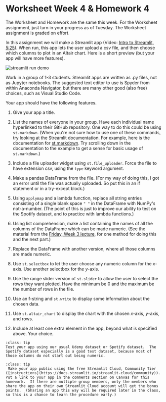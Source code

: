 # Worksheet Week 4 & Homework 4
The Worksheet and Homework are the same this week.  For the Worksheet assignment, just turn in your progress as of Tuesday.  The Worksheet assignment is graded on effort.

In this assignment we will make a Streamlit app (Video: [Intro to Streamlit, 5:25](https://www.youtube.com/embed/0sxaG5xx3MU)).  When run, this app lets the user upload a csv file, and then choose which columns to plot in an Altair chart.  Here is a short preview (but your app will have more features).

![streamlit run demo](../images/streamlit_run.gif)

Work in a group of 1-3 students.  Streamlit apps are written as .py files, not as Jupyter notebooks.  The suggested text editor to use is Spyder from within Anaconda Navigator, but there are many other good (also free) choices, such as Visual Studio Code.

Your app should have the following features.

1. Give your app a title.

1.  List the names of everyone in your group.  Have each individual name hyperlinked to their GitHub repository.  One way to do this could be using `st.markdown`.  (When you're not sure how to use one of these commands, try looking at the Streamlit documentation.  For example, here is the documentation for [st.markdown](https://docs.streamlit.io/library/api-reference/text/st.markdown).  Try scrolling down in the documentation to the example to get a sense for basic usage of `st.markdown`.)

1. Include a file uploader widget using `st.file_uploader`.   Force the file to have extension csv, using the `type` keyword argument.

1. Make a pandas DataFrame from the file.  (For my way of doing this, I got an error until the file was actually uploaded.  So put this in an if statement or in a try-except block.)

1. Using `applymap` and a lambda function, replace all  string entries consisting of a single blank space `" "` in the DataFrame with NumPy's not-a-number.  (The point of this is just to improve our ability to test on the Spotify dataset, and to practice with lambda functions.)

1. Using list comprehension, make a list containing the names of all the columns of the DataFrame which can be made numeric.  (See the material from the [Friday, Week 3 lecture](../Week3/Week3-Friday.ipynb), for one method for doing this and the next part.)

1. Replace the DataFrame with another version, where all those columns are made numeric.

1. Use `st.selectbox` to let the user choose any numeric column for the $x$-axis.  Use another selectbox for the $y$-axis.

1. Use the range slider version of `st.slider` to allow the user to select the rows they want plotted.  Have the minimum be 0 and the maximum be the number of rows in the file.

1. Use an f-string and `st.write` to display some information about the chosen data.

1. Use `st.altair_chart` to display the chart with the chosen $x$-axis, $y$-axis, and rows.

1. Include at least one extra element in the app, beyond what is specified above.  Your choice.

```{admonition} Optional, but recommended
:class: tip
Test your app using our usual Udemy dataset or Spotify dataset.  The Spotify dataset especially is a good test dataset, because most of those columns do not start out being numeric.
```

```{admonition} Optional, for 5 homework extra credit points
:class: tip
 Make your app public using the free Streamlit Cloud, Community Tier ([instructions](https://docs.streamlit.io/streamlit-cloud/community)).  Put a link to your app in the comments section on Canvas for this homework.  If there are multiple group members, only the members who share the app on their own Streamlit Cloud account will get the bonus points.  (Sharing an app this way will be required later in the class, so this is a chance to learn the procedure early.)
 ```

